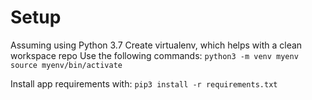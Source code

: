 # Setup
Assuming using Python 3.7
Create virtualenv, which helps with a clean workspace repo
Use the following commands:
`python3 -m venv myenv`
`source myenv/bin/activate`

Install app requirements with:
`pip3 install -r requirements.txt`



